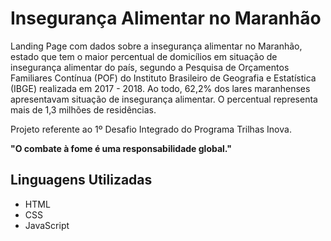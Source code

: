 # Insegurança Alimentar no Maranhão

Landing Page com dados sobre a insegurança alimentar no Maranhão, estado que tem o maior percentual de domicílios em situação de insegurança alimentar do país, segundo a Pesquisa de Orçamentos Familiares Contínua (POF) do Instituto Brasileiro de Geografia e Estatística (IBGE) realizada em 2017 - 2018. Ao todo, 62,2% dos lares maranhenses apresentavam situação de insegurança alimentar. O percentual representa mais de 1,3 milhões de residências.

Projeto referente ao 1º Desafio Integrado do Programa Trilhas Inova.

**"O combate à fome é uma responsabilidade global."**

## Linguagens Utilizadas

- HTML
- CSS
- JavaScript




